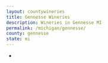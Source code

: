 ```yaml
---
layout: countywineries
title: Gennesse Wineries
description: Wineries in Gennesse MI
permalink: /michigan/gennesse/
county: gennesse
state: mi
---
```

-
